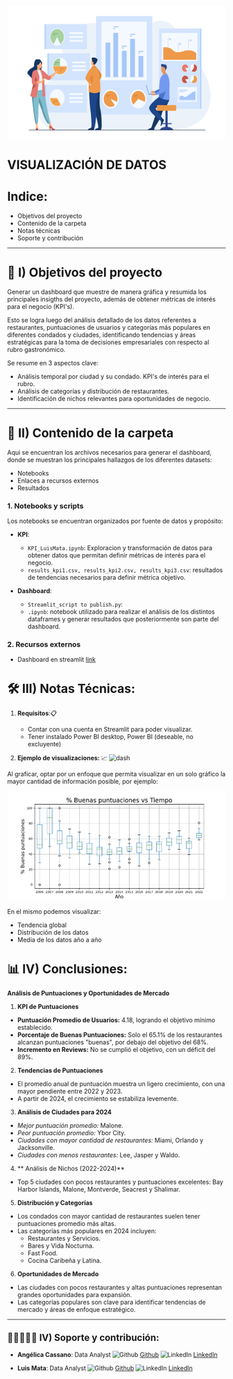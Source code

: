 ![Portada](https://github.com/MyriamRengifo/proyecto_final/blob/Main/Visualization/Imagenes/Portada.jpg)

# VISUALIZACIÓN DE DATOS

# Indice:
   - Objetivos del proyecto
   - Contenido de la carpeta
   - Notas técnicas
   - Soporte y contribución

---
# 🎯 I) Objetivos del proyecto
Generar un dashboard que muestre de manera gráfica y resumida los principales insigths del proyecto, además de obtener métricas de interés para el negocio (KPI's).

Esto se logra luego del análisis detallado de los datos referentes a restaurantes, puntuaciones de usuarios y categorías más populares en diferentes condados y ciudades, identificando tendencias y áreas estratégicas para la toma de decisiones empresariales con respecto al rubro gastronómico.

Se resume en 3 aspectos clave:

- Análisis temporal por ciudad y su condado. KPI's de interés para el rubro.
- Análisis de categorías y distribución de restaurantes.
- Identificación de nichos relevantes para oportunidades de negocio.
---

# 📂 II) Contenido de la carpeta

Aqui se encuentran los archivos necesarios para generar el dashboard, donde se muestran los principales hallazgos de los diferentes datasets:
- Notebooks
- Enlaces a recursos externos
- Resultados

### 1. **Notebooks y scripts**
Los notebooks se encuentran organizados por fuente de datos y propósito:

- **KPI**:
  - `KPI_LuisMata.ipynb`: Exploracion y transformación de datos para obtener datos que permitan definir métricas de interés para el negocio.
  - `results_kpi1.csv, results_kpi2.csv, results_kpi3.csv`: resultados de tendencias necesarios para definir métrica objetivo.

- **Dashboard**:
  - `Streamlit_script to publish.py`: 
  - `.ipynb`: notebook utilizado para realizar el análisis de los distintos dataframes y generar resultados que posteriormente son parte del dashboard.

### 2. **Recursos externos**
  - Dashboard en streamlit [link](https://pruebapf.streamlit.app/)

 
# 🛠️ III) Notas Técnicas: 

1. **Requisitos**:📋
   - Contar con una cuenta en Streamlit para poder visualizar.
   - Tener instalado Power BI desktop, Power BI (deseable, no excluyente)


2. **Ejemplo de visualizaciones:** 📈 
![dash](https://github.com/MyriamRengifo/proyecto_final/blob/Main/Visualization/Imagenes/dash.jpg)


Al graficar, optar por un enfoque que permita visualizar en un solo gráfico la mayor cantidad de información posible, por ejemplo:

![Gráfico de tendencia](https://github.com/MyriamRengifo/proyecto_final/blob/Main/Visualization/Imagenes/Tendencia_buena%20puntuacion.png)

En el  mismo podemos visualizar:
- Tendencia global
- Distribución de los datos
- Media de los datos año a año

# 📊 IV) Conclusiones: 
  **Análisis de Puntuaciones y Oportunidades de Mercado**

1. **KPI de Puntuaciones**
- **Puntuación Promedio de Usuarios:** 4.18, logrando el objetivo mínimo establecido.
- **Porcentaje de Buenas Puntuaciones:** Solo el 65.1% de los restaurantes alcanzan puntuaciones "buenas", por debajo del objetivo del 68%.
- **Incremento en Reviews:** No se cumplió el objetivo, con un déficit del 89%.

2. **Tendencias de Puntuaciones**
- El promedio anual de puntuación muestra un ligero crecimiento, con una mayor pendiente entre 2022 y 2023.
- A partir de 2024, el crecimiento se estabiliza levemente.

3. **Análisis de Ciudades para 2024**
- *Mejor puntuación promedio:* Malone.
- *Peor puntuación promedio:* Ybor City.
- *Ciudades con mayor cantidad de restaurantes:* Miami, Orlando y Jacksonville.
- *Ciudades con menos restaurantes:* Lee, Jasper y Waldo.

4. ** Análisis de Nichos (2022-2024)**
- Top 5 ciudades con pocos restaurantes y puntuaciones excelentes: Bay Harbor Islands, Malone, Montverde, Seacrest y Shalimar.

5. **Distribución y Categorías**
- Los condados con mayor cantidad de restaurantes suelen tener puntuaciones promedio más altas.
- Las categorías más populares en 2024 incluyen:
  - Restaurantes y Servicios.
  - Bares y Vida Nocturna.
  - Fast Food.
  - Cocina Caribeña y Latina.

6. **Oportunidades de Mercado**
- Las ciudades con pocos restaurantes y altas puntuaciones representan grandes oportunidades para expansión.
- Las categorías populares son clave para identificar tendencias de mercado y áreas de enfoque estratégico.


---

## 👷🏽👷🏽‍♀️ IV) Soporte y contribución:
   - **Angélica Cassano**: Data Analyst
   ![Github](https://img.shields.io/badge/-GitHub-181717?logo=github&logoColor=white&style=flat-square) [Github](https://github.com/Halsey26)
   ![LinkedIn](https://img.shields.io/badge/-LinkedIn-0077B5?logo=linkedin&logoColor=white&style=flat-square) [LinkedIn](https://www.linkedin.com/in/angelica-cassano/)
   
   - **Luis Mata**: Data Analyst
   ![Github](https://img.shields.io/badge/-GitHub-181717?logo=github&logoColor=white&style=flat-square) [Github](https://github.com/AutoMataX)
   ![LinkedIn](https://img.shields.io/badge/-LinkedIn-0077B5?logo=linkedin&logoColor=white&style=flat-square) [LinkedIn](https://www.linkedin.com/in/matasanchez999/)
   




